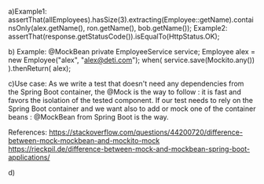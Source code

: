 a)Example1:
    assertThat(allEmployees).hasSize(3).extracting(Employee::getName).containsOnly(alex.getName(), ron.getName(), bob.getName());
    Example2:
    assertThat(response.getStatusCode()).isEqualTo(HttpStatus.OK);

b) Example:
    @MockBean
    private EmployeeService service;
    Employee alex = new Employee("alex", "alex@deti.com");
    when( service.save(Mockito.any()) ).thenReturn( alex);

c)Use case:
As we write a test that doesn't need any dependencies from the Spring Boot container, the @Mock is the way to follow : it is fast and favors the isolation of the tested component.
If our test needs to rely on the Spring Boot container and we want also to add or mock one of the container beans : @MockBean from Spring Boot is the way.

References:
https://stackoverflow.com/questions/44200720/difference-between-mock-mockbean-and-mockito-mock
https://rieckpil.de/difference-between-mock-and-mockbean-spring-boot-applications/

d)

